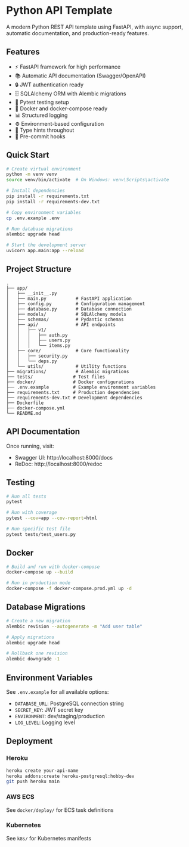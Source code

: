 # Python API Template

A modern Python REST API template using FastAPI, with async support, automatic documentation, and production-ready features.

## Features

- ⚡ FastAPI framework for high performance
- 📚 Automatic API documentation (Swagger/OpenAPI)
- 🔒 JWT authentication ready
- 🗄️ SQLAlchemy ORM with Alembic migrations
- 🧪 Pytest testing setup
- 🐳 Docker and docker-compose ready
- 📊 Structured logging
- ⚙️ Environment-based configuration
- 🎯 Type hints throughout
- 🔧 Pre-commit hooks

## Quick Start

```bash
# Create virtual environment
python -m venv venv
source venv/bin/activate  # On Windows: venv\Scripts\activate

# Install dependencies
pip install -r requirements.txt
pip install -r requirements-dev.txt

# Copy environment variables
cp .env.example .env

# Run database migrations
alembic upgrade head

# Start the development server
uvicorn app.main:app --reload
```

## Project Structure

```
.
├── app/
│   ├── __init__.py
│   ├── main.py           # FastAPI application
│   ├── config.py         # Configuration management
│   ├── database.py       # Database connection
│   ├── models/           # SQLAlchemy models
│   ├── schemas/          # Pydantic schemas
│   ├── api/              # API endpoints
│   │   ├── v1/
│   │   │   ├── auth.py
│   │   │   ├── users.py
│   │   │   └── items.py
│   ├── core/             # Core functionality
│   │   ├── security.py
│   │   └── deps.py
│   └── utils/            # Utility functions
├── migrations/           # Alembic migrations
├── tests/               # Test files
├── docker/              # Docker configurations
├── .env.example         # Example environment variables
├── requirements.txt     # Production dependencies
├── requirements-dev.txt # Development dependencies
├── Dockerfile
├── docker-compose.yml
└── README.md
```

## API Documentation

Once running, visit:
- Swagger UI: http://localhost:8000/docs
- ReDoc: http://localhost:8000/redoc

## Testing

```bash
# Run all tests
pytest

# Run with coverage
pytest --cov=app --cov-report=html

# Run specific test file
pytest tests/test_users.py
```

## Docker

```bash
# Build and run with docker-compose
docker-compose up --build

# Run in production mode
docker-compose -f docker-compose.prod.yml up -d
```

## Database Migrations

```bash
# Create a new migration
alembic revision --autogenerate -m "Add user table"

# Apply migrations
alembic upgrade head

# Rollback one revision
alembic downgrade -1
```

## Environment Variables

See `.env.example` for all available options:
- `DATABASE_URL`: PostgreSQL connection string
- `SECRET_KEY`: JWT secret key
- `ENVIRONMENT`: dev/staging/production
- `LOG_LEVEL`: Logging level

## Deployment

### Heroku
```bash
heroku create your-api-name
heroku addons:create heroku-postgresql:hobby-dev
git push heroku main
```

### AWS ECS
See `docker/deploy/` for ECS task definitions

### Kubernetes
See `k8s/` for Kubernetes manifests